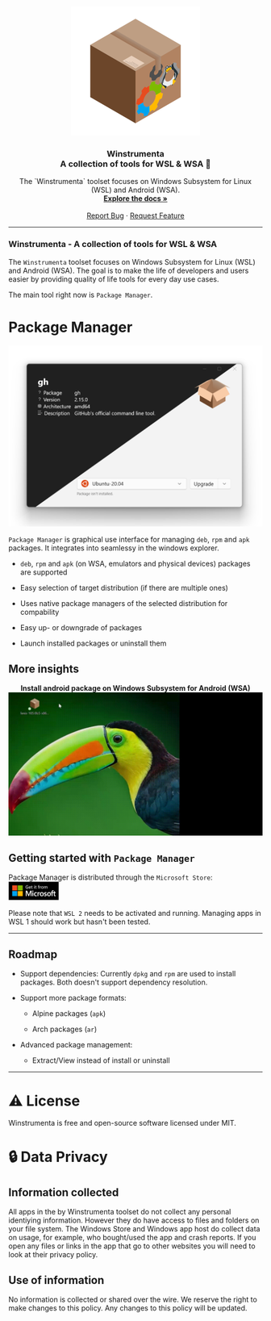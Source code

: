 <p align="center">
  <a href="https://github.com/Gitii/Winstrumenta">
    <img src="Assets/LogoWithClosedPackage.png" alt="Logo" width="256px">
  </a>

<h3 align="center">Winstrumenta<br/>A collection of tools for WSL & WSA 🥳</h3>

<p align="center">
    The `Winstrumenta` toolset focuses on Windows Subsystem for Linux (WSL) and Android (WSA). 
    <br />
    <a href="https://github.com/Gitii/Winstrumenta"><strong>Explore the docs »</strong></a>
    <br />
    <br />
    <a href="https://github.com/Gitii/Winstrumenta/issues">Report Bug</a> ·
    <a href="https://github.com/Gitii/Winstrumenta/issues">Request Feature</a>
  </p>
</p>

---

### Winstrumenta - A collection of tools for WSL & WSA

The `Winstrumenta` toolset focuses on Windows Subsystem for Linux (WSL) and Android (WSA). The goal is to make the life of developers and users easier by providing quality of life tools for every day use cases.

The main tool right now is `Package Manager`.

# Package Manager

<p align="center">
  <picture>
      <source srcset="Assets/Package-Screenshot-dark-mixed.png" media="(prefers-color-scheme: dark)">
      <img src="Assets/Package-Screenshot-white-mixed.png" alt="PM-Logo" width="600">
  </picture>
</p>

`Package Manager` is graphical use interface for managing `deb`, `rpm` and `apk` packages. It integrates into seamlessy in the windows explorer.

- `deb`, `rpm` and `apk` (on WSA, emulators and physical devices) packages are supported

- Easy selection of target distribution (if there are multiple ones)

- Uses native package managers of the selected distribution for compability

- Easy up- or downgrade of packages

- Launch installed packages or uninstall them

## More insights

<p align="center">
  <b>Install android package on Windows Subsystem for Android (WSA)</b><br/>
  <img src="Assets/Package-Video-WSA.gif" alt="PM-Logo" width="600">
</p>

## Getting started with `Package Manager`

Package Manager is distributed through the `Microsoft Store`:  
<a href="https://www.microsoft.com/store/apps/9N9MX3J3F4G0">
<img title="Download from Microsoft-Store" src="Assets/ms-store-badge.png" alt="Download from Microsoft-Store" width="100">
</a>

Please note that `WSL 2` needs to be activated and running. Managing apps in WSL 1 should work but hasn't been tested.

---

## Roadmap

- Support dependencies: Currently `dpkg` and `rpm` are used to install packages. Both doesn't support dependency resolution.

- Support more package formats:

  - Alpine packages (`apk`)

  - Arch packages (`ar`)

- Advanced package management:

  - Extract/View instead of install or uninstall

---

# ⚠️ License

Winstrumenta is free and open-source software licensed under MIT.

# 🔒 Data Privacy

## Information collected

All apps in the by Winstrumenta toolset do not collect any personal identiying information. However they do have access to files and folders on your file system.
The Windows Store and Windows app host do collect data on usage, for example, who bought/used the app and crash reports.
If you open any files or links in the app that go to other websites you will need to look at their privacy policy.

## Use of information

No information is collected or shared over the wire. We reserve the right to
make changes to this policy. Any changes to this policy will be updated.

<br />
